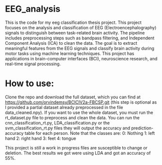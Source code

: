# EEG_analysis

This is the code for my eeg classification thesis project. This project focuses on the analysis and classification of EEG (Electroencephalography) signals to distinguish between task-related brain activity. The pipeline includes preprocessing steps such as bandpass filtering, and Independent Component Analysis (ICA) to clean the data. The goal is to extract meaningful features from the EEG signals and classify brain activity during motor tasks using machine learning techniques. This project has applications in brain-computer interfaces (BCI), neuroscience research, and real-time signal processing.



# How to use:

Clone the repo and download the full dataset, which you can find at https://github.com/orvindemsy/BCICIV2a-FBCSP.git (this step is optional as I provided a partial dataset already preprocessed in the file data_cleaned.npy). If you want to use the whole dataset, you must run the rt_dataset.py file to preprocess and clean the data. You can run the cnn_classification_rt.py, LDA_classification.py or the svm_classification_rt.py files they will output the accuracy and prediction-accuracy table for each person. 
Note that the classes are:
0: Nothing
1: left hand
2: right hand 
3: feet
4: tongue

This project is still a work in progress files are susceptible to change or deletion. The best results we got were using LDA and got an accuracy of 55%. 
